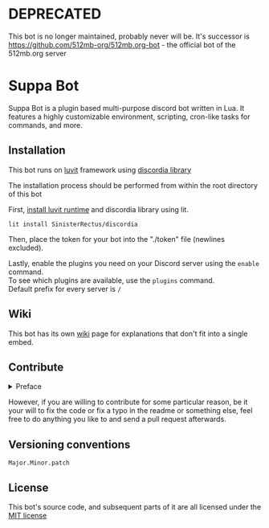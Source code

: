 # DEPRECATED

This bot is no longer maintained, probably never will be. It's successor is 
https://github.com/512mb-org/512mb.org-bot - the official bot of the 512mb.org server

# Suppa Bot

Suppa Bot is a plugin based multi-purpose discord bot written in Lua.
It features a highly customizable environment, scripting, cron-like tasks for commands, and more.

## Installation

This bot runs on [luvit](https://luvit.io) framework using [discordia library](https://github.com/SinisterRectus/discordia)

The installation process should be performed from within the root directory of this bot

First, [install luvit runtime](https://luvit.io/install.html) and discordia library using lit.
```
lit install SinisterRectus/discordia
```
Then, place the token for your bot into the "./token" file (newlines excluded).

Lastly, enable the plugins you need on your Discord server using the ``enable`` command. <br />
To see which plugins are available, use the ``plugins`` command. <br />
Default prefix for every server is ``/``

## Wiki

This bot has its own [wiki](https://github.com/yessiest/SuppaBot/wiki) page for explanations that don't fit into a single embed.

## Contribute
<details>
<summary> Preface </summary>
Preferrably, don't.
I'm not saying you can't, I'm saying you shouldn't.
The code itself is a flaming mess, and, probably, it will remain in that state.
</details>

However, if you are willing to contribute for some particular reason,
be it your will to fix the code or fix a typo in the readme or something else,
feel free to do anything you like to and send a pull request afterwards.

## Versioning conventions

```
Major.Minor.patch
```

## License

This bot's source code, and subsequent parts of it are all licensed under the [MIT license](https://mit-license.org)
